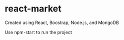 # react-market

Created using React, Boostrap, Node.js, and MongoDB

Use npm-start to run the project